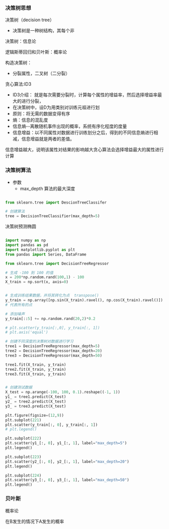### 决策树思想



决策树（decision tree）

- 决策树是一种树结构，其每个非

决策树：信息论

逻辑斯蒂回归和贝叶斯：概率论



构造决策树：

- 分裂属性，二叉树（二分裂）

贪心算法:ID3

- ID3介绍： 就是每次需要分裂时，计算每个属性的增益率，然后选择增益率最大的进行分裂，
- 在决策树中，设D为用类别对训练元祖进行划
- 原则：将无需的数据变得有序
- 熵：信息的混乱度
- 信息熵--离散随机事件出现的概率，系统有序化程度的度量
- 信息增益：以不同属性对数据进行训练划分之后，得到的不同信息熵进行相减，信息增益就是两者的差值。



信息增益越大，说明该属性对结果的影响越大贪心算法会选择增益最大的属性进行计算





### 决策树算法

- 参数
  - max_depth   算法的最大深度

```python

from sklearn.tree import DescionTreeClassifer

# 创建算法
tree = DecisionTreeClassifier(max_depth=5)
```



决策树预测椭圆

```python

import numpy as np
import pandas as pd
import matplotlib.pyplot as plt
from pandas import Series, DataFrame

from sklearn.tree import DecisionTreeRegressor

# 生成 -100 到 100 的值
x = 200*np.random.rand(100,1) - 100
X_train = np.sort(x, axis=0)


# 生成训练结果数据，并将其转化为点  transpose()
y_train = np.array([np.sin(X_train).ravel(), np.cos(X_train).ravel()]).transpose()
# 代表所有的点

# 添加噪声
y_train[::5] += np.random.rand(20,2)*0.2

# plt.scatter(y_train[:,0], y_train[:, 1])
# plt.axis('equal')

# 创建不同深度的决策树对数据进行学习
tree1 = DecisionTreeRegressor(max_depth=5)
tree2 = DecisionTreeRegressor(max_depth=20)
tree3 = DecisionTreeRegressor(max_depth=50)

tree1.fit(X_train, y_train)
tree2.fit(X_train, y_train)
tree3.fit(X_train, y_train)


# 创建测试数据
X_test = np.arange(-100, 100, 0.1).reshape((-1, 1))
y1_ = tree1.predict(X_test)
y2_ = tree2.predict(X_test)
y3_ = tree3.predict(X_test)

plt.figure(figsize=(12,9))
plt.subplot(221)
plt.scatter(y_train[:, 0], y_train[:, 1])
# plt.legend()

plt.subplot(222)
plt.scatter(y1_[:, 0], y1_[:, 1], label="max_depth=5")
plt.legend()

plt.subplot(223)
plt.scatter(y2_[:, 0], y2_[:, 1], label="max_depth=20")
plt.legend()

plt.subplot(224)
plt.scatter(y3_[:, 0], y3_[:, 1], label="max_depth=50")
plt.legend()
```





### 贝叶斯

概率论

在B发生的情况下A发生的概率

